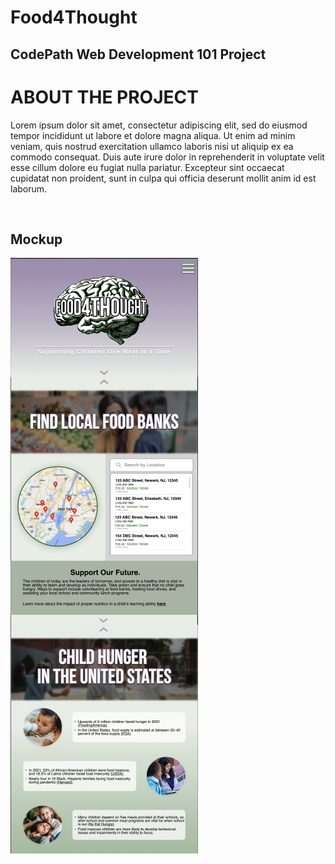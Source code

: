 # Food4Thought
CodePath Web Development 101 Project
---
<h1>ABOUT THE PROJECT</h1>
<p>Lorem ipsum dolor sit amet, consectetur adipiscing elit, sed do eiusmod tempor incididunt ut labore et dolore magna aliqua. Ut enim ad minim veniam, quis nostrud exercitation ullamco laboris nisi ut aliquip ex ea commodo consequat. Duis aute irure dolor in reprehenderit in voluptate velit esse cillum dolore eu fugiat nulla pariatur. Excepteur sint occaecat cupidatat non proident, sunt in culpa qui officia deserunt mollit anim id est laborum.</p>
<br>
<h2>Mockup</h2>
<img src="food4thought-figma-mockup.png" alt="Website mockup">
